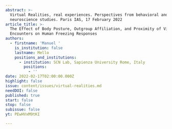 ```yaml
---
abstract: >-
  Virtual Realities, real experiences. Perspectives from behavioral and
  neuroscience studies. Paris IAS, 17 February 2022
article_title: >-
  The Effect of Body Posture, Outgroup Affiliation, and Proximity of Virtual
  Encounters on Human Freezing Responses
authors:
  - firstname: 'Manuel '
    is_institution: false
    lastname: Mello
    positions_and_institutions:
      - institution: SCN Lab, Sapienza University Rome, Italy
        positions:
          - ''
date: 2022-02-17T02:00:00.000Z
highlight: false
issue: content/issues/virtual-realities.md
needDOI: false
published: true
start: false
stop: false
subissue: false
yt: PEwHVxM9tKI

---
```

<Youtube yt="PEwHVxM9tKI" caption="The Effect of Body Posture, Outgroup Affiliation, and Proximity of Virtual Encounters on Human Freezing Responses" start="false" stop="false"></Youtube>
